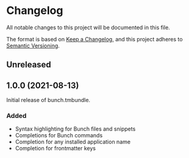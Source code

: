 # Changelog

All notable changes to this project will be documented in this file.

The format is based on [Keep a Changelog](https://keepachangelog.com/en/1.0.0/),
and this project adheres to [Semantic Versioning](https://semver.org/spec/v2.0.0.html).

## Unreleased


## 1.0.0 (2021-08-13)

Initial release of bunch.tmbundle.

### Added

- Syntax highlighting for Bunch files and snippets
- Completions for Bunch commands
- Completion for any installed application name
- Completion for frontmatter keys
